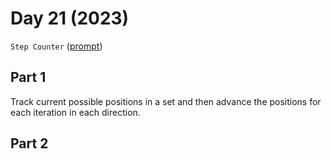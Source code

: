 # Day 21 (2023)

`Step Counter` ([prompt](https://adventofcode.com/2023/day/21))

## Part 1

Track current possible positions in a set and then advance the positions for each iteration in each direction.

## Part 2

